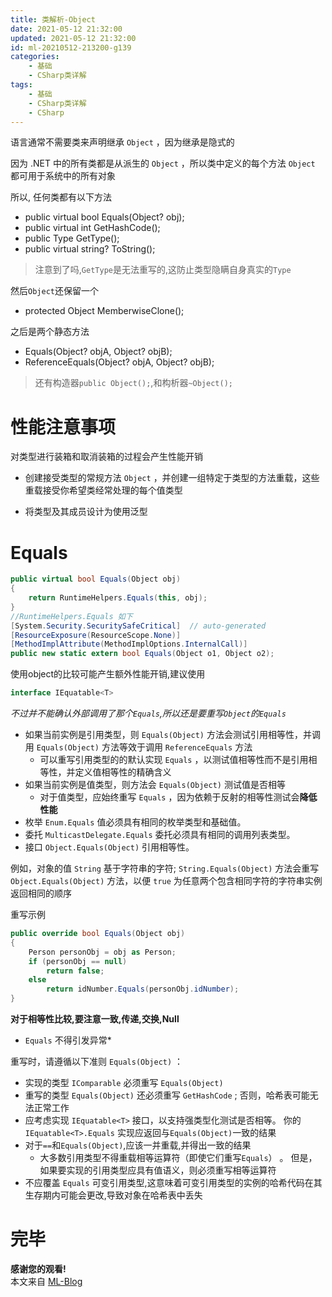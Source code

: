 ```yaml
---
title: 类解析-Object
date: 2021-05-12 21:32:00
updated: 2021-05-12 21:32:00
id: ml-20210512-213200-g139
categories:
	- 基础
	- CSharp类详解
tags: 
	- 基础
	- CSharp类详解
	- CSharp
---
```


语言通常不需要类来声明继承 `Object` ，因为继承是隐式的

因为 .NET 中的所有类都是从派生的 `Object` ，所以类中定义的每个方法 `Object` 都可用于系统中的所有对象

所以, 任何类都有以下方法

*  public virtual bool Equals(Object? obj);
*  public virtual int GetHashCode();
*  public Type GetType();
*  public virtual string? ToString();

> 注意到了吗,`GetType`是无法重写的,这防止类型隐瞒自身真实的`Type`

然后`Object`还保留一个  
* protected Object MemberwiseClone();

之后是两个静态方法  
* Equals(Object? objA, Object? objB);
* ReferenceEquals(Object? objA, Object? objB);

> 还有构造器`public Object();`,和构析器`~Object();`

<!--more-->

# 性能注意事项

对类型进行装箱和取消装箱的过程会产生性能开销

* 创建接受类型的常规方法 `Object` ，并创建一组特定于类型的方法重载，这些重载接受你希望类经常处理的每个值类型

* 将类型及其成员设计为使用泛型

# Equals

```C#
public virtual bool Equals(Object obj)
{
	return RuntimeHelpers.Equals(this, obj);
}
//RuntimeHelpers.Equals 如下
[System.Security.SecuritySafeCritical]  // auto-generated
[ResourceExposure(ResourceScope.None)]
[MethodImplAttribute(MethodImplOptions.InternalCall)]
public new static extern bool Equals(Object o1, Object o2);
```

使用object的比较可能产生额外性能开销,建议使用
```C#
interface IEquatable<T>
```
*不过并不能确认外部调用了那个`Equals`,所以还是要重写`Object`的`Equals`*

* 如果当前实例是引用类型，则 `Equals(Object)` 方法会测试引用相等性，并调用 `Equals(Object)` 方法等效于调用 `ReferenceEquals` 方法
  * 可以重写引用类型的的默认实现 `Equals` ，以测试值相等性而不是引用相等性，并定义值相等性的精确含义
* 如果当前实例是值类型，则方法会 `Equals(Object)` 测试值是否相等
  * 对于值类型，应始终重写 `Equals` ，因为依赖于反射的相等性测试会**降低性能**
* 枚举	`Enum.Equals`	值必须具有相同的枚举类型和基础值。
* 委托	`MulticastDelegate.Equals`	委托必须具有相同的调用列表类型。
* 接口	`Object.Equals(Object)`	引用相等性。

例如，对象的值 `String` 基于字符串的字符; `String.Equals(Object)` 方法会重写 `Object.Equals(Object)` 方法，以便 `true` 为任意两个包含相同字符的字符串实例返回相同的顺序

重写示例
```C#
public override bool Equals(Object obj)
{
	Person personObj = obj as Person;
	if (personObj == null)
		return false;
	else
		return idNumber.Equals(personObj.idNumber);
}
```

**对于相等性比较,要注意一致,传递,交换,Null**  
* `Equals` 不得引发异常*

重写时，请遵循以下准则 `Equals(Object)` ：

* 实现的类型 `IComparable` 必须重写 `Equals(Object)` 
* 重写的类型 `Equals(Object)` 还必须重写 `GetHashCode` ; 否则，哈希表可能无法正常工作
* 应考虑实现 `IEquatable<T>` 接口，以支持强类型化测试是否相等。 你的 `IEquatable<T>.Equals` 实现应返回与`Equals(Object)`一致的结果 
* 对于`==`和`Equals(Object)`,应该一并重载,并得出一致的结果
  * 大多数引用类型不得重载相等运算符（即使它们重写`Equals`） 。 但是，如果要实现的引用类型应具有值语义，则必须重写相等运算符
* 不应覆盖 `Equals` 可变引用类型,这意味着可变引用类型的实例的哈希代码在其生存期内可能会更改,导致对象在哈希表中丢失




# 完毕

**感谢您的观看!**  
本文来自 [ML-Blog][ML-Blog_Link]

<!-- 图片 -->

<!-- 链接 -->

<!-- 水印 -->
[ML-Blog_Link]:https://userminghaoli.github.io/ "我的博客"
